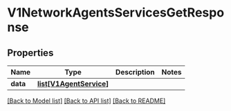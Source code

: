 # V1NetworkAgentsServicesGetResponse

## Properties
Name | Type | Description | Notes
------------ | ------------- | ------------- | -------------
**data** | [**list[V1AgentService]**](V1AgentService.md) |  | 

[[Back to Model list]](../README.md#documentation-for-models) [[Back to API list]](../README.md#documentation-for-api-endpoints) [[Back to README]](../README.md)

